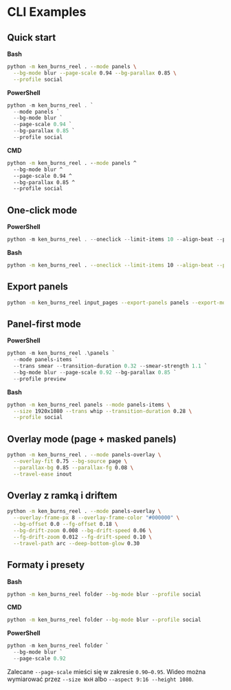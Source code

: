 # CLI Examples

## Quick start

**Bash**

```bash
python -m ken_burns_reel . --mode panels \
  --bg-mode blur --page-scale 0.94 --bg-parallax 0.85 \
  --profile social
```

**PowerShell**

```powershell
python -m ken_burns_reel . `
  --mode panels `
  --bg-mode blur `
  --page-scale 0.94 `
  --bg-parallax 0.85 `
  --profile social
```

**CMD**

```cmd
python -m ken_burns_reel . --mode panels ^
  --bg-mode blur ^
  --page-scale 0.94 ^
  --bg-parallax 0.85 ^
  --profile social
```

## One-click mode

**PowerShell**

```powershell
python -m ken_burns_reel . --oneclick --limit-items 10 --align-beat --profile preview --aspect 9:16 --height 1080
```

**Bash**

```bash
python -m ken_burns_reel . --oneclick --limit-items 10 --align-beat --profile preview --aspect 9:16 --height 1080
```

## Export panels

```bash
python -m ken_burns_reel input_pages --export-panels panels --export-mode rect
```

## Panel-first mode

**PowerShell**

```powershell
python -m ken_burns_reel .\panels `
  --mode panels-items `
  --trans smear --transition-duration 0.32 --smear-strength 1.1 `
  --bg-mode blur --page-scale 0.92 --bg-parallax 0.85 `
  --profile preview
```

**Bash**

```bash
python -m ken_burns_reel panels --mode panels-items \
  --size 1920x1080 --trans whip --transition-duration 0.28 \
  --profile social
```

## Overlay mode (page + masked panels)

```bash
python -m ken_burns_reel . --mode panels-overlay \
  --overlay-fit 0.75 --bg-source page \
  --parallax-bg 0.85 --parallax-fg 0.08 \
  --travel-ease inout
```

## Overlay z ramką i driftem

```bash
python -m ken_burns_reel . --mode panels-overlay \
  --overlay-frame-px 8 --overlay-frame-color "#000000" \
  --bg-offset 0.0 --fg-offset 0.18 \
  --bg-drift-zoom 0.008 --bg-drift-speed 0.06 \
  --fg-drift-zoom 0.012 --fg-drift-speed 0.10 \
  --travel-path arc --deep-bottom-glow 0.30
```

## Formaty i presety

**Bash**

```bash
python -m ken_burns_reel folder --bg-mode blur --profile social
```

**CMD**

```cmd
python -m ken_burns_reel folder --bg-mode blur --profile social
```

**PowerShell**

```powershell
python -m ken_burns_reel folder `
  --bg-mode blur `
  --page-scale 0.92
```

Zalecane `--page-scale` mieści się w zakresie `0.90–0.95`. Wideo można wymiarować przez `--size WxH` albo `--aspect 9:16 --height 1080`.

